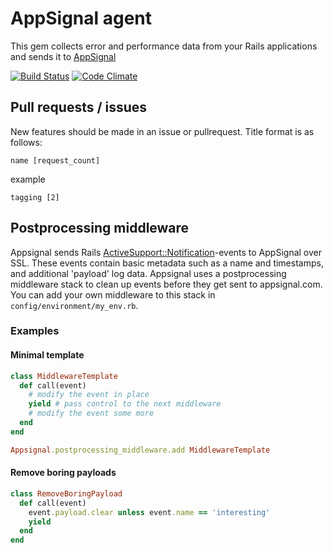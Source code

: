 AppSignal agent
=================

This gem collects error and performance data from your Rails
applications and sends it to [AppSignal](https://appsignal.com)

[![Build Status](https://travis-ci.org/appsignal/appsignal.png?branch=develop)](https://travis-ci.org/appsignal/appsignal)
[![Code Climate](https://codeclimate.com/github/appsignal/appsignal.png)](https://codeclimate.com/github/appsignal/appsignal)

## Pull requests / issues

New features should be made in an issue or pullrequest. Title format is as follows:

    name [request_count]

example

    tagging [2]

## Postprocessing middleware

Appsignal sends Rails
[ActiveSupport::Notification](http://api.rubyonrails.org/classes/ActiveSupport/Notifications.html)-events
to AppSignal over SSL. These events contain basic metadata such as a name
and timestamps, and additional 'payload' log data. Appsignal uses a postprocessing
middleware stack to clean up events before they get sent to appsignal.com. You
can add your own middleware to this stack in `config/environment/my_env.rb`.

### Examples

#### Minimal template

```ruby
class MiddlewareTemplate
  def call(event)
    # modify the event in place
    yield # pass control to the next middleware
    # modify the event some more
  end
end

Appsignal.postprocessing_middleware.add MiddlewareTemplate
```

#### Remove boring payloads

```ruby
class RemoveBoringPayload
  def call(event)
    event.payload.clear unless event.name == 'interesting'
    yield
  end
end
```
